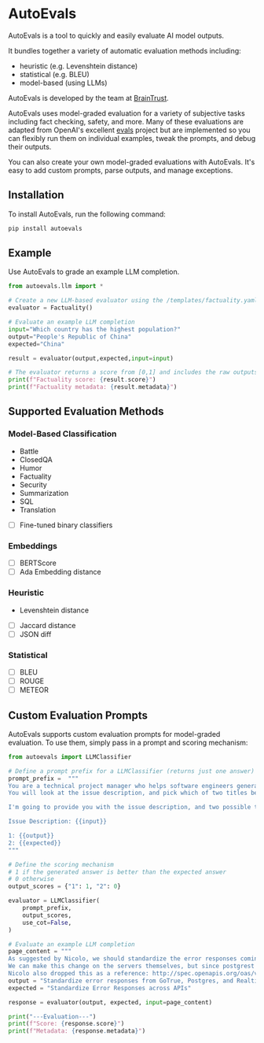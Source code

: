 # AutoEvals

AutoEvals is a tool to quickly and easily evaluate AI model outputs.

It bundles together a variety of automatic evaluation methods including:

- heuristic (e.g. Levenshtein distance)
- statistical (e.g. BLEU)
- model-based (using LLMs)

AutoEvals is developed by the team at [BrainTrust](https://braintrustdata.com/).

AutoEvals uses model-graded evaluation for a variety of subjective tasks including fact checking,
safety, and more. Many of these evaluations are adapted from OpenAI's excellent [evals](https://github.com/openai/evals)
project but are implemented so you can flexibly run them on individual examples, tweak the prompts, and debug
their outputs.

You can also create your own model-graded evaluations with AutoEvals. It's easy to add custom prompts, parse outputs,
and manage exceptions.

## Installation

To install AutoEvals, run the following command:

```bash
pip install autoevals
```

## Example

Use AutoEvals to grade an example LLM completion.

```python
from autoevals.llm import *

# Create a new LLM-based evaluator using the /templates/factuality.yaml prompt
evaluator = Factuality()

# Evaluate an example LLM completion
input="Which country has the highest population?"
output="People's Republic of China"
expected="China"

result = evaluator(output,expected,input=input)

# The evaluator returns a score from [0,1] and includes the raw outputs from the evaluator
print(f"Factuality score: {result.score}")
print(f"Factuality metadata: {result.metadata}")
```

## Supported Evaluation Methods

### Model-Based Classification

- Battle
- ClosedQA
- Humor
- Factuality
- Security
- Summarization
- SQL
- Translation
- [ ] Fine-tuned binary classifiers

### Embeddings

- [ ] BERTScore
- [ ] Ada Embedding distance

### Heuristic

- Levenshtein distance
- [ ] Jaccard distance
- [ ] JSON diff

### Statistical

- [ ] BLEU
- [ ] ROUGE
- [ ] METEOR

## Custom Evaluation Prompts

AutoEvals supports custom evaluation prompts for model-graded evaluation. To use them, simply pass in a prompt and scoring mechanism:

```python
from autoevals import LLMClassifier

# Define a prompt prefix for a LLMClassifier (returns just one answer)
prompt_prefix =  """
You are a technical project manager who helps software engineers generate better titles for their GitHub issues.
You will look at the issue description, and pick which of two titles better describes it.

I'm going to provide you with the issue description, and two possible titles.

Issue Description: {{input}}

1: {{output}}
2: {{expected}}
"""

# Define the scoring mechanism
# 1 if the generated answer is better than the expected answer
# 0 otherwise
output_scores = {"1": 1, "2": 0}

evaluator = LLMClassifier(
    prompt_prefix,
    output_scores,
    use_cot=False,
)

# Evaluate an example LLM completion
page_content = """
As suggested by Nicolo, we should standardize the error responses coming from GoTrue, postgres, and realtime (and any other/future APIs) so that it's better DX when writing a client,
We can make this change on the servers themselves, but since postgrest and gotrue are fully/partially external may be harder to change, it might be an option to transform the errors within the client libraries/supabase-js, could be messy?
Nicolo also dropped this as a reference: http://spec.openapis.org/oas/v3.0.3#openapi-specification"""
output = "Standardize error responses from GoTrue, Postgres, and Realtime APIs for better DX"
expected = "Standardize Error Responses across APIs"

response = evaluator(output, expected, input=page_content)

print("---Evaluation---")
print(f"Score: {response.score}")
print(f"Metadata: {response.metadata}")
```
